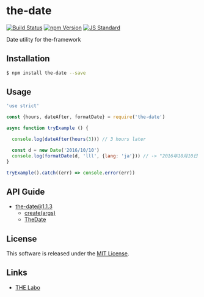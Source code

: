 the-date
==========

<!---
This file is generated by ape-tmpl. Do not update manually.
--->

<!-- Badge Start -->
<a name="badges"></a>

[![Build Status][bd_travis_shield_url]][bd_travis_url]
[![npm Version][bd_npm_shield_url]][bd_npm_url]
[![JS Standard][bd_standard_shield_url]][bd_standard_url]

[bd_repo_url]: https://github.com/the-labo/the-date
[bd_travis_url]: http://travis-ci.org/the-labo/the-date
[bd_travis_shield_url]: http://img.shields.io/travis/the-labo/the-date.svg?style=flat
[bd_travis_com_url]: http://travis-ci.com/the-labo/the-date
[bd_travis_com_shield_url]: https://api.travis-ci.com/the-labo/the-date.svg?token=
[bd_license_url]: https://github.com/the-labo/the-date/blob/master/LICENSE
[bd_codeclimate_url]: http://codeclimate.com/github/the-labo/the-date
[bd_codeclimate_shield_url]: http://img.shields.io/codeclimate/github/the-labo/the-date.svg?style=flat
[bd_codeclimate_coverage_shield_url]: http://img.shields.io/codeclimate/coverage/github/the-labo/the-date.svg?style=flat
[bd_gemnasium_url]: https://gemnasium.com/the-labo/the-date
[bd_gemnasium_shield_url]: https://gemnasium.com/the-labo/the-date.svg
[bd_npm_url]: http://www.npmjs.org/package/the-date
[bd_npm_shield_url]: http://img.shields.io/npm/v/the-date.svg?style=flat
[bd_standard_url]: http://standardjs.com/
[bd_standard_shield_url]: https://img.shields.io/badge/code%20style-standard-brightgreen.svg

<!-- Badge End -->


<!-- Description Start -->
<a name="description"></a>

Date utility for the-framework

<!-- Description End -->


<!-- Overview Start -->
<a name="overview"></a>



<!-- Overview End -->


<!-- Sections Start -->
<a name="sections"></a>

<!-- Section from "doc/guides/01.Installation.md.hbs" Start -->

<a name="section-doc-guides-01-installation-md"></a>

Installation
-----

```bash
$ npm install the-date --save
```


<!-- Section from "doc/guides/01.Installation.md.hbs" End -->

<!-- Section from "doc/guides/02.Usage.md.hbs" Start -->

<a name="section-doc-guides-02-usage-md"></a>

Usage
---------

```javascript
'use strict'

const {hours, dateAfter, formatDate} = require('the-date')

async function tryExample () {

  console.log(dateAfter(hours(3))) // 3 hours later

  const d = new Date('2016/10/10')
  console.log(formatDate(d, 'lll', {lang: 'ja'})) // -> "2016年10月10日 00:00"
}

tryExample().catch((err) => console.error(err))

```


<!-- Section from "doc/guides/02.Usage.md.hbs" End -->

<!-- Section from "doc/guides/10.API Guide.md.hbs" Start -->

<a name="section-doc-guides-10-a-p-i-guide-md"></a>

API Guide
-----

+ [the-date@1.1.3](./doc/api/api.md)
  + [create(args)](./doc/api/api.md#the-date-function-create)
  + [TheDate](./doc/api/api.md#the-date-class)


<!-- Section from "doc/guides/10.API Guide.md.hbs" End -->


<!-- Sections Start -->


<!-- LICENSE Start -->
<a name="license"></a>

License
-------
This software is released under the [MIT License](https://github.com/the-labo/the-date/blob/master/LICENSE).

<!-- LICENSE End -->


<!-- Links Start -->
<a name="links"></a>

Links
------

+ [THE Labo][t_h_e_labo_url]

[t_h_e_labo_url]: https://github.com/the-labo

<!-- Links End -->
